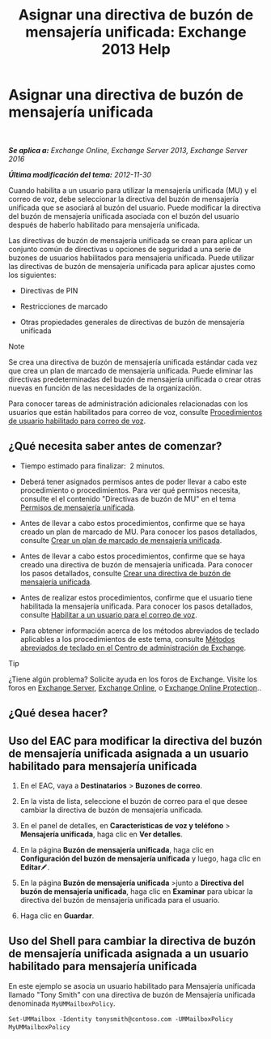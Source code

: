 ﻿---
title: 'Asignar una directiva de buzón de mensajería unificada: Exchange 2013 Help'
TOCTitle: Asignar una directiva de buzón de mensajería unificada
ms:assetid: c8da6cbe-3d22-4fff-8b5a-416b1c8adb6c
ms:mtpsurl: https://technet.microsoft.com/es-es/library/Bb201728(v=EXCHG.150)
ms:contentKeyID: 49895906
ms.date: 05/22/2018
mtps_version: v=EXCHG.150
ms.translationtype: MT
---

# Asignar una directiva de buzón de mensajería unificada

 

_**Se aplica a:** Exchange Online, Exchange Server 2013, Exchange Server 2016_

_**Última modificación del tema:** 2012-11-30_

Cuando habilita a un usuario para utilizar la mensajería unificada (MU) y el correo de voz, debe seleccionar la directiva del buzón de mensajería unificada que se asociará al buzón del usuario. Puede modificar la directiva del buzón de mensajería unificada asociada con el buzón del usuario después de haberlo habilitado para mensajería unificada.

Las directivas de buzón de mensajería unificada se crean para aplicar un conjunto común de directivas u opciones de seguridad a una serie de buzones de usuarios habilitados para mensajería unificada. Puede utilizar las directivas de buzón de mensajería unificada para aplicar ajustes como los siguientes:

  - Directivas de PIN

  - Restricciones de marcado

  - Otras propiedades generales de directivas de buzón de mensajería unificada


> [!NOTE]
> Se crea una directiva de buzón de mensajería unificada estándar cada vez que crea un plan de marcado de mensajería unificada. Puede eliminar las directivas predeterminadas del buzón de mensajería unificada o crear otras nuevas en función de las necesidades de la organización.



Para conocer tareas de administración adicionales relacionadas con los usuarios que están habilitados para correo de voz, consulte [Procedimientos de usuario habilitado para correo de voz](voice-mail-enabled-user-procedures-exchange-2013-help.md).

## ¿Qué necesita saber antes de comenzar?

  - Tiempo estimado para finalizar:  2 minutos.

  - Deberá tener asignados permisos antes de poder llevar a cabo este procedimiento o procedimientos. Para ver qué permisos necesita, consulte el el contenido "Directivas de buzón de MU" en el tema [Permisos de mensajería unificada](unified-messaging-permissions-exchange-2013-help.md).

  - Antes de llevar a cabo estos procedimientos, confirme que se haya creado un plan de marcado de MU. Para conocer los pasos detallados, consulte [Crear un plan de marcado de mensajería unificada](create-a-um-dial-plan-exchange-2013-help.md).

  - Antes de llevar a cabo estos procedimientos, confirme que se haya creado una directiva de buzón de mensajería unificada. Para conocer los pasos detallados, consulte [Crear una directiva de buzón de mensajería unificada](create-a-um-mailbox-policy-exchange-2013-help.md).

  - Antes de realizar estos procedimientos, confirme que el usuario tiene habilitada la mensajería unificada. Para conocer los pasos detallados, consulte [Habilitar a un usuario para el correo de voz](enable-a-user-for-voice-mail-exchange-2013-help.md).

  - Para obtener información acerca de los métodos abreviados de teclado aplicables a los procedimientos de este tema, consulte [Métodos abreviados de teclado en el Centro de administración de Exchange](keyboard-shortcuts-in-the-exchange-admin-center-exchange-online-protection-help.md).


> [!TIP]
> ¿Tiene algún problema? Solicite ayuda en los foros de Exchange. Visite los foros en <A href="https://go.microsoft.com/fwlink/p/?linkid=60612">Exchange Server</A>, <A href="https://go.microsoft.com/fwlink/p/?linkid=267542">Exchange Online</A>, o <A href="https://go.microsoft.com/fwlink/p/?linkid=285351">Exchange Online Protection</A>..



## ¿Qué desea hacer?

## Uso del EAC para modificar la directiva del buzón de mensajería unificada asignada a un usuario habilitado para mensajería unificada

1.  En el EAC, vaya a **Destinatarios** \> **Buzones de correo**.

2.  En la vista de lista, seleccione el buzón de correo para el que desee cambiar la directiva de buzón de mensajería unificada.

3.  En el panel de detalles, en **Características de voz y teléfono** \> **Mensajería unificada**, haga clic en **Ver detalles**.

4.  En la página **Buzón de mensajería unificada**, haga clic en **Configuración del buzón de mensajería unificada** y luego, haga clic en **Editar**![Icono Editar](images/Bb124582.6f53ccb2-1f13-4c02-bea0-30690e6ea71d(EXCHG.150).gif "Icono Editar").

5.  En la página **Buzón de mensajería unificada** \>junto a **Directiva del buzón de mensajería unificada**, haga clic en **Examinar** para ubicar la directiva del buzón de mensajería unificada para el usuario.

6.  Haga clic en **Guardar**.

## Uso del Shell para cambiar la directiva de buzón de mensajería unificada asignada a un usuario habilitado para mensajería unificada

En este ejemplo se asocia un usuario habilitado para Mensajería unificada llamado "Tony Smith" con una directiva de buzón de Mensajería unificada denominada `MyUMMailboxPolicy`.

    Set-UMMailbox -Identity tonysmith@contoso.com -UMMailboxPolicy MyUMMailboxPolicy

